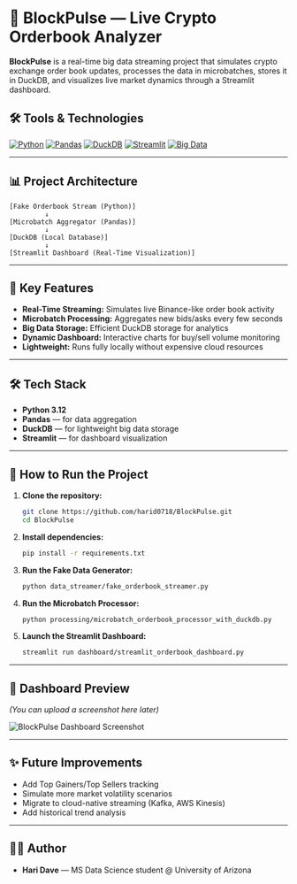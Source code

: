 # 🚀 BlockPulse — Live Crypto Orderbook Analyzer

**BlockPulse** is a real-time big data streaming project that simulates crypto exchange order book updates, processes the data in microbatches, stores it in DuckDB, and visualizes live market dynamics through a Streamlit dashboard.


## 🛠️ Tools & Technologies

[![Python](https://img.shields.io/badge/Python-3.12-blue)](https://www.python.org/)
[![Pandas](https://img.shields.io/badge/Pandas-Data%20Processing-yellow)](https://pandas.pydata.org/)
[![DuckDB](https://img.shields.io/badge/DuckDB-Lightweight%20Database-brightgreen)](https://duckdb.org/)
[![Streamlit](https://img.shields.io/badge/Streamlit-Dashboard-red)](https://streamlit.io/)
[![Big Data](https://img.shields.io/badge/Big%20Data-Streaming-lightgrey)]()

---

## 📊 Project Architecture

```text
[Fake Orderbook Stream (Python)] 
         ↓
[Microbatch Aggregator (Pandas)] 
         ↓
[DuckDB (Local Database)] 
         ↓
[Streamlit Dashboard (Real-Time Visualization)]

```

---

## 🧩 Key Features
- **Real-Time Streaming:** Simulates live Binance-like order book activity
- **Microbatch Processing:** Aggregates new bids/asks every few seconds
- **Big Data Storage:** Efficient DuckDB storage for analytics
- **Dynamic Dashboard:** Interactive charts for buy/sell volume monitoring
- **Lightweight:** Runs fully locally without expensive cloud resources

---

## 🛠️ Tech Stack
- **Python 3.12**
- **Pandas** — for data aggregation
- **DuckDB** — for lightweight big data storage
- **Streamlit** — for dashboard visualization

---

## 🚀 How to Run the Project

1. **Clone the repository:**
    ```bash
    git clone https://github.com/harid0718/BlockPulse.git
    cd BlockPulse
    ```

2. **Install dependencies:**
    ```bash
    pip install -r requirements.txt
    ```

3. **Run the Fake Data Generator:**
    ```bash
    python data_streamer/fake_orderbook_streamer.py
    ```

4. **Run the Microbatch Processor:**
    ```bash
    python processing/microbatch_orderbook_processor_with_duckdb.py
    ```

5. **Launch the Streamlit Dashboard:**
    ```bash
    streamlit run dashboard/streamlit_orderbook_dashboard.py
    ```

---

## 📸 Dashboard Preview

*(You can upload a screenshot here later)*

![BlockPulse Dashboard Screenshot](dashboard_preview.png)

---

## ✨ Future Improvements
- Add Top Gainers/Top Sellers tracking
- Simulate more market volatility scenarios
- Migrate to cloud-native streaming (Kafka, AWS Kinesis)
- Add historical trend analysis

---

## 👨‍💻 Author

- **Hari Dave** — MS Data Science student @ University of Arizona
